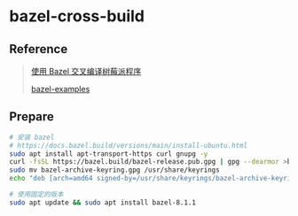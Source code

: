 # bazel-cross-build

## Reference

> [使用 Bazel 交叉编译树莓派程序](https://zhuanlan.zhihu.com/p/336907030)
>
> [bazel-examples](https://github.com/bazelbuild/examples/blob/main/cpp-tutorial/stage1/main/hello-world.cc)

## Prepare

```bash
# 安装 bazel
# https://docs.bazel.build/versions/main/install-ubuntu.html
sudo apt install apt-transport-https curl gnupg -y
curl -fsSL https://bazel.build/bazel-release.pub.gpg | gpg --dearmor >bazel-archive-keyring.gpg
sudo mv bazel-archive-keyring.gpg /usr/share/keyrings
echo "deb [arch=amd64 signed-by=/usr/share/keyrings/bazel-archive-keyring.gpg] https://storage.googleapis.com/bazel-apt stable jdk1.8" | sudo tee /etc/apt/sources.list.d/bazel.list

# 使用固定的版本
sudo apt update && sudo apt install bazel-8.1.1
```
